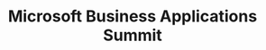 ---
state: TX
region: DFW
title: Microsoft Business Applications Summit
event_url: https://www.microsoft.com/en-us/BusinessApplicationsSummit
start_date: 2020-05-05
end_date: 2020-05-07
cost: $995 conference only, $1495 conference & preday
topics: [ powerapps, dynamics, powerbi ]
---